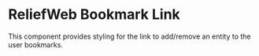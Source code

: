 ReliefWeb Bookmark Link
=======================

This component provides styling for the link to add/remove an entity to the
user bookmarks.
